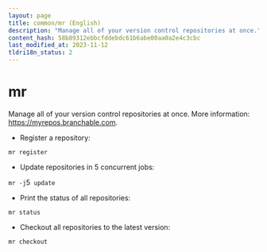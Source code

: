 ```yaml
---
layout: page
title: common/mr (English)
description: "Manage all of your version control repositories at once."
content_hash: 58b89312ebbcfddebdc61b6abe00aa0a2e4c3cbc
last_modified_at: 2023-11-12
tldri18n_status: 2
---
```

# mr

Manage all of your version control repositories at once.
More information: <https://myrepos.branchable.com>.

- Register a repository:

`mr register`

- Update repositories in 5 concurrent jobs:

`mr -j`<span class="tldr-var badge badge-pill bg-dark-lm bg-white-dm text-white-lm text-dark-dm font-weight-bold">5</span>` update`

- Print the status of all repositories:

`mr status`

- Checkout all repositories to the latest version:

`mr checkout`
